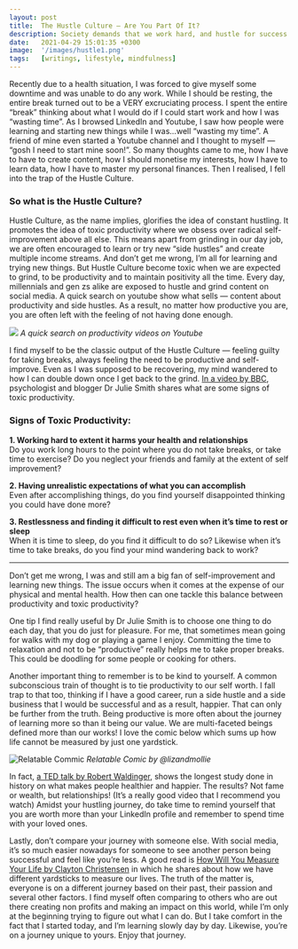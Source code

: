 ```yaml
---
layout: post
title:  The Hustle Culture — Are You Part Of It?
description: Society demands that we work hard, and hustle for success. But how does this affect us mentally...
date:   2021-04-29 15:01:35 +0300
image:  '/images/hustle1.png'
tags:   [writings, lifestyle, mindfulness]
---
```

Recently due to a health situation, I was forced to give myself some downtime and was unable to do any work. While I should be resting, the entire break turned out to be a VERY excruciating process. I spent the entire “break” thinking about what I would do if I could start work and how I was “wasting time”. As I browsed LinkedIn and Youtube, I saw how people were learning and starting new things while I was…well “wasting my time”. A friend of mine even started a Youtube channel and I thought to myself — “gosh I need to start mine soon!”. So many thoughts came to me, how I have to have to create content, how I should monetise my interests, how I have to learn data, how I have to master my personal finances. Then I realised, I fell into the trap of the Hustle Culture.

### So what is the Hustle Culture?
Hustle Culture, as the name implies, glorifies the idea of constant hustling. It promotes the idea of toxic productivity where we obsess over radical self- improvement above all else. This means apart from grinding in our day job, we are often encouraged to learn or try new “side hustles” and create multiple income streams. And don’t get me wrong, I’m all for learning and trying new things. But Hustle Culture become toxic when we are expected to grind, to be productivity and to maintain positivity all the time. Every day, millennials and gen zs alike are exposed to hustle and grind content on social media. A quick search on youtube show what sells — content about productivity and side hustles. As a result, no matter how productive you are, you are often left with the feeling of not having done enough.

![]({{site.baseurl}}/images/hustle2.png)
*A quick search on productivity videos on Youtube*

I find myself to be the classic output of the Hustle Culture — feeling guilty for taking breaks, always feeling the need to be productive and self-improve. Even as I was supposed to be recovering, my mind wandered to how I can double down once I get back to the grind. [In a video by BBC](https://www.bbc.co.uk/bitesize/articles/zj9r92p), psychologist and blogger Dr Julie Smith shares what are some signs of toxic productivity.

### Signs of Toxic Productivity:
**1. Working hard to extent it harms your health and relationships**\
Do you work long hours to the point where you do not take breaks, or take time to exercise? Do you neglect your friends and family at the extent of self improvement?

**2. Having unrealistic expectations of what you can accomplish**\
Even after accomplishing things, do you find yourself disappointed thinking you could have done more?

**3. Restlessness and finding it difficult to rest even when it’s time to rest or sleep**\
When it is time to sleep, do you find it difficult to do so? Likewise when it’s time to take breaks, do you find your mind wandering back to work?

<hr  />
Don’t get me wrong, I was and still am a big fan of self-improvement and learning new things. The issue occurs when it comes at the expense of our physical and mental health. How then can one tackle this balance between productivity and toxic productivity?

One tip I find really useful by Dr Julie Smith is to choose one thing to do each day, that you do just for pleasure. For me, that sometimes mean going for walks with my dog or playing a game I enjoy. Committing the time to relaxation and not to be “productive” really helps me to take proper breaks. This could be doodling for some people or cooking for others.

Another important thing to remember is to be kind to yourself. A common subconscious train of thought is to tie productivity to our self worth. I fall trap to that too, thinking if I have a good career, run a side hustle and a side business that I would be successful and as a result, happier. That can only be further from the truth. Being productive is more often about the journey of learning more so than it being our value. We are multi-faceted beings defined more than our works! I love the comic below which sums up how life cannot be measured by just one yardstick.

![Relatable Commic]({{site.baseurl}}/images/hustle3.png)
*Relatable Comic by @lizandmollie*

In fact, [a TED talk by Robert Waldinger](https://www.youtube.com/watch?v=8KkKuTCFvzI), shows the longest study done in history on what makes people healthier and happier. The results? Not fame or wealth, but relationships! (It’s a really good video that I recommend you watch) Amidst your hustling journey, do take time to remind yourself that you are worth more than your LinkedIn profile and remember to spend time with your loved ones.

Lastly, don’t compare your journey with someone else. With social media, it’s so much easier nowadays for someone to see another person being successful and feel like you’re less. A good read is [How Will You Measure Your Life by Clayton Christensen](https://www.google.com.sg/url?sa=t&rct=j&q=&esrc=s&source=web&cd=&cad=rja&uact=8&ved=2ahUKEwjo7qGF2aPwAhUUcCsKHVZbD34QFjAAegQIAhAD&url=https%3A%2F%2Fhbr.org%2F2010%2F07%2Fhow-will-you-measure-your-life&usg=AOvVaw2pOdE44eZ0AcM6ZhEuP8YV) in which he shares about how we have different yardsticks to measure our lives. The truth of the matter is, everyone is on a different journey based on their past, their passion and several other factors. I find myself often comparing to others who are out there creating non profits and making an impact on this world, while I’m only at the beginning trying to figure out what I can do. But I take comfort in the fact that I started today, and I’m learning slowly day by day. Likewise, you’re on a journey unique to yours. Enjoy that journey.
